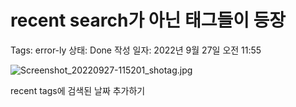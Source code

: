 # recent search가 아닌 태그들이 등장

Tags: error-ly
상태: Done
작성 일자: 2022년 9월 27일 오전 11:55

![Screenshot_20220927-115201_shotag.jpg](recent%20search%E1%84%80%E1%85%A1%20%E1%84%8B%E1%85%A1%E1%84%82%E1%85%B5%E1%86%AB%20%E1%84%90%E1%85%A2%E1%84%80%E1%85%B3%E1%84%83%E1%85%B3%E1%86%AF%E1%84%8B%E1%85%B5%20%E1%84%83%E1%85%B3%E1%86%BC%E1%84%8C%E1%85%A1%E1%86%BC%207b18a05ec5b44347bf659be8d1d2157a/Screenshot_20220927-115201_shotag.jpg)

recent tags에 검색된 날짜 추가하기